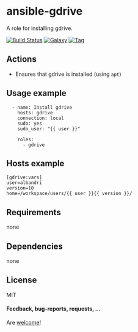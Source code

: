 ansible-gdrive
==============

A role for installing gdrive.

[![Build Status](https://api.travis-ci.org/AlbanAndrieu/ansible-gdrive.png?branch=master)](https://travis-ci.org/AlbanAndrieu/ansible-gdrive)
[![Galaxy](http://img.shields.io/badge/galaxy-gdrive-blue.svg?style=flat-square)](https://galaxy.ansible.com/list#/roles/1999)
[![Tag](http://img.shields.io/github/tag/AlbanAndrieu/ansible-gdrive.svg?style=flat-square)]()

## Actions

- Ensures that gdrive is installed (using `apt`)

Usage example
------------
```
  - name: Install gdrive
    hosts: gdrive
    connection: local
    sudo: yes
    sudo_user: "{{ user }}"
    
    roles:
      - gdrive

```

Hosts example
------------

    [gdrive:vars]
    user=albandri
    version=10
    home=/workspace/users/{{ user }}{{ version }}/

Requirements
------------

none

Dependencies
------------

none

License
-------

MIT

#### Feedback, bug-reports, requests, ...

Are [welcome](https://github.com/AlbanAndrieu/ansible-gdrive/issues)!
